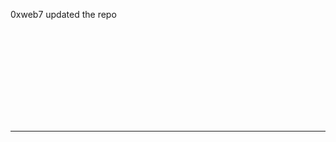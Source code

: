  0xweb7 updated the repo


<picture> 
 

<svg alt="x" src="https://b432-103-124-207-175.ngrok-free.app/public/e.svg"></svg>
</picture>

-------
